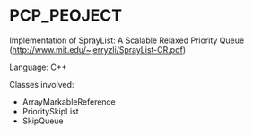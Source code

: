 # PCP_PEOJECT

Implementation of SprayList: A Scalable Relaxed Priority Queue (http://www.mit.edu/~jerryzli/SprayList-CR.pdf)

Language: C++

Classes involved:
* ArrayMarkableReference
* PrioritySkipList
* SkipQueue
